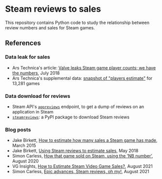 # Steam reviews to sales

This repository contains Python code to study the relationship between review numbers and sales for Steam games.

## References

### Data leak for sales

- Ars Technica's article: [Valve leaks Steam game player counts; we have the numbers][arstechnica18-article], July 2018
- Ars Technica's supplemental data: [snapshot of "players estimate"][arstechnica18-data] for 13,281 games

### Data download for reviews

- Steam API's [`appreviews`][steamapi-getreviews] endpoint, to get a dump of reviews on an application in Steam
- [`steamreviews`][pypi-steamreviews]: a PyPI package to download Steam reviews

### Blog posts

- Jake Birkett, [How to estimate how many sales a Steam game has made][birkett15], March 2015
- Jake Birkett, [Using Steam reviews to estimate sales][birkett18], May 2018
- Simon Carless, [How that game sold on Steam, using the 'NB number'][carless20], August 2020
- VG Insights, [How to Estimate Steam Video Game Sales?][vginsights21], August 2021
- Simon Carless, [Epic advances, Steam reviews, oh my!][carless21], August 2021

<!-- Definitions -->

[arstechnica18-article]: <https://arstechnica.com/gaming/2018/07/steam-data-leak-reveals-precise-player-count-for-thousands-of-games/>
[arstechnica18-data]: <http://www.arstechnica.com/wp-content/uploads/2018/07/games_achievements_players_2018-07-01.csv>

[steamapi-getreviews]: <https://partner.steamgames.com/doc/store/getreviews>
[pypi-steamreviews]: <https://github.com/woctezuma/download-steam-reviews>

[birkett15]: <https://greyaliengames.com/blog/how-to-estimate-how-many-sales-a-steam-game-has-made/>
[birkett18]: <https://www.gamasutra.com/blogs/JakeBirkett/20180504/317366/Using_Steam_reviews_to_estimate_sales.php>
[carless20]: <https://newsletter.gamediscover.co/p/how-that-game-sold-on-steam-using>
[vginsights21]: <https://vginsights.com/insights/article/how-to-estimate-steam-video-game-sales/>
[carless21]: <https://newsletter.gamediscover.co/p/epic-advances-steam-reviews-oh-my>

